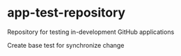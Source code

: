 # app-test-repository
Repository for testing in-development GitHub applications

Create base test for synchronize change

